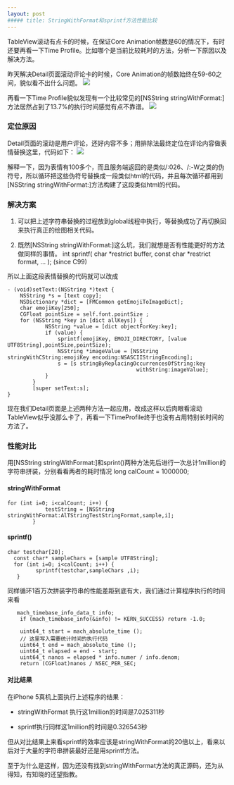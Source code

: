 ```yaml
---
layout: post
##### title: StringWithFormat和sprintf方法性能比较
---
```


TableView滚动有点卡的时候，在保证Core Animation帧数是60的情况下，有时还要再看一下Time Profile。比如哪个是当前比较耗时的方法，分析一下原因以及解决方法。


昨天解决Detail页面滚动评论卡的时候，Core Animation的帧数始终在59-60之间，貌似看不出什么问题。
![](/AllenChiangBlog/public/upload/2014-07-17-coreanimation.png)


再看一下Time Profile貌似发现有一个比较常见的[NSString stringWithFormat:]方法居然占到了13.7%的执行时间感觉有点不靠谱。
![](/AllenChiangBlog/public/upload/2014-07-17-timeprofile.png)


### 定位原因

Detail页面的滚动是用户评论，还好内容不多；用排除法最终定位在评论内容做表情替换这里，代码如下：
![](/AllenChiangBlog/public/upload/2014-07-17-replaceemoj.png)

解释一下，因为表情有100多个，而且服务端返回的是类似/:026、/:-W之类的伪符号，所以循环把这些伪符号替换成一段类似html的代码，并且每次循环都用到[NSString stringWithFormat:]方法构建了这段类似html的代码。

### 解决方案

1. 可以把上述字符串替换的过程放到global线程中执行，等替换成功了再切换回来执行真正的绘图相关代码。

2. 既然[NSString stringWithFormat:]这么坑，我们就想是否有性能更好的方法做同样的事情。
	int sprintf( char *restrict buffer, const char *restrict format, ... );    (since C99)

所以上面这段表情替换的代码就可以改成

	- (void)setText:(NSString *)text {
		NSString *s = [text copy];
   		NSDictionary *dict = [FMCommon getEmojiToImageDict];
   		char emojiKey[250];
   		CGFloat pointSize = self.font.pointSize ;
		for (NSString *key in [dict allKeys]) {
        		NSString *value = [dict objectForKey:key];
        		if (value) {
            		sprintf(emojiKey, EMOJI_DIRECTORY, [value UTF8String],pointSize,pointSize);
            		NSString *imageValue = [NSString stringWithCString:emojiKey encoding:NSASCIIStringEncoding];
            		s = [s stringByReplacingOccurrencesOfString:key
                                             withString:imageValue];
        		}
    		}
    		[super setText:s];
	}

现在我们Detail页面是上述两种方法一起应用，改成这样以后肉眼看滚动TableView似乎没那么卡了，再看一下TimeProfile终于也没有占用特别长时间的方法了。

### 性能对比

用[NSString stringWithFormat:]和sprint()两种方法先后进行一次总计1million的字符串拼装，分别看看两者的耗时情况
	long calCount = 1000000;

#### stringWithFormat
	for (int i=0; i<calCount; i++) {
                testString = [NSString stringWithFormat:AlTStringTestStringFormat,sample,i];
            }

#### sprintf()
	char testchar[20];
      const char* sampleChars = [sample UTF8String];
      for (int i=0; i<calCount; i++) {
             sprintf(testchar,sampleChars ,i);
       }

同样循环1百万次拼装字符串的性能差距到底有大，我们通过计算程序执行的时间来看

	   mach_timebase_info_data_t info;
        if (mach_timebase_info(&info) != KERN_SUCCESS) return -1.0;
        
        uint64_t start = mach_absolute_time ();
        // 这里写入需要统计时间的执行代码
        uint64_t end = mach_absolute_time ();
        uint64_t elapsed = end - start;
        uint64_t nanos = elapsed * info.numer / info.denom;
        return (CGFloat)nanos / NSEC_PER_SEC;

#### 对比结果
在iPhone 5真机上面执行上述程序的结果：

- stringWithFormat 执行这1million的时间是7.025311秒

- sprintf执行同样这1million的时间是0.326543秒

但从对比结果上来看sprintf的效率应该是stringWithFormat的20倍以上，看来以后对于大量的字符串拼装最好还是用sprintf方法。

至于为什么是这样，因为还没有找到stringWithFormat方法的真正源码，还为从得知，有知晓的还望指教。